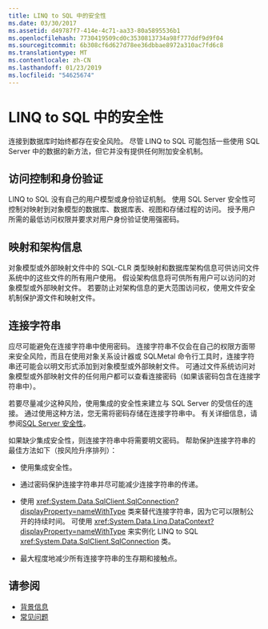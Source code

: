```yaml
---
title: LINQ to SQL 中的安全性
ms.date: 03/30/2017
ms.assetid: d49787f7-414e-4c71-aa33-80a5895536b1
ms.openlocfilehash: 7730419509cd0c3530813734a98f777ddf9d9f04
ms.sourcegitcommit: 6b308cf6d627d78ee36dbbae8972a310ac7fd6c8
ms.translationtype: MT
ms.contentlocale: zh-CN
ms.lasthandoff: 01/23/2019
ms.locfileid: "54625674"
---
```

# <a name="security-in-linq-to-sql"></a>LINQ to SQL 中的安全性
连接到数据库时始终都存在安全风险。 尽管 LINQ to SQL 可能包括一些使用 SQL Server 中的数据的新方法，但它并没有提供任何附加安全机制。  
  
## <a name="access-control-and-authentication"></a>访问控制和身份验证  
 LINQ to SQL 没有自己的用户模型或身份验证机制。 使用 SQL Server 安全性可控制对映射到对象模型的数据库、数据库表、视图和存储过程的访问。 授予用户所需的最低访问权限并要求对用户身份验证使用强密码。  
  
## <a name="mapping-and-schema-information"></a>映射和架构信息  
 对象模型或外部映射文件中的 SQL-CLR 类型映射和数据库架构信息可供访问文件系统中的这些文件的所有用户使用。 假设架构信息将可供所有用户可以访问的对象模型或外部映射文件。 若要防止对架构信息的更大范围访问权，使用文件安全机制保护源文件和映射文件。  
  
## <a name="connection-strings"></a>连接字符串  
 应尽可能避免在连接字符串中使用密码。 连接字符串不仅会在自己的权限方面带来安全风险，而且在使用对象关系设计器或 SQLMetal 命令行工具时，连接字符串还可能会以明文形式添加到对象模型或外部映射文件。 可通过文件系统访问对象模型或外部映射文件的任何用户都可以查看连接密码（如果该密码包含在连接字符串中）。  
  
 若要尽量减少这种风险，使用集成的安全性来建立与 SQL Server 的受信任的连接。 通过使用这种方法，您无需将密码存储在连接字符串中。 有关详细信息，请参阅[SQL Server 安全性](../../../../../../docs/framework/data/adonet/sql/sql-server-security.md)。  
  
 如果缺少集成安全性，则连接字符串中将需要明文密码。 帮助保护连接字符串的最佳方法如下（按风险升序排列）：  
  
-   使用集成安全性。  
  
-   通过密码保护连接字符串并尽可能减少连接字符串的传递。  
  
-   使用 <xref:System.Data.SqlClient.SqlConnection?displayProperty=nameWithType> 类来替代连接字符串，因为它可以限制公开的持续时间。 可使用 <xref:System.Data.Linq.DataContext?displayProperty=nameWithType> 来实例化 LINQ to SQL <xref:System.Data.SqlClient.SqlConnection> 类。  
  
-   最大程度地减少所有连接字符串的生存期和接触点。  
  
## <a name="see-also"></a>请参阅
- [背景信息](../../../../../../docs/framework/data/adonet/sql/linq/background-information.md)
- [常见问题](../../../../../../docs/framework/data/adonet/sql/linq/frequently-asked-questions.md)
